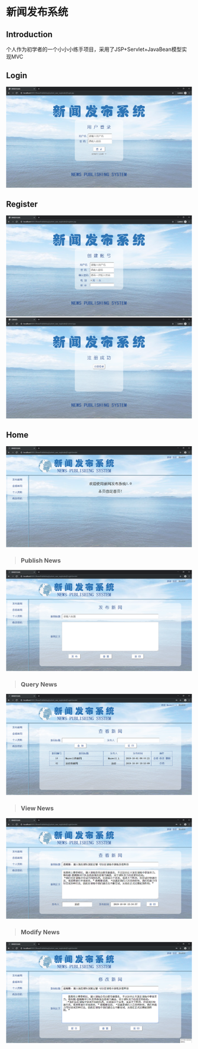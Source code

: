 # 新闻发布系统

Introduction
-------------
个人作为初学者的一个小小小练手项目，采用了JSP+Servlet+JavaBean模型实现MVC

Login
--------
![](https://github.com/Maxwell-L/NewsPublishingSystem/blob/master/display/loginPage.png "登录界面")

Register
---------
![](https://github.com/Maxwell-L/NewsPublishingSystem/blob/master/display/registerPage.png "注册界面")
![](https://github.com/Maxwell-L/NewsPublishingSystem/blob/master/display/registerSuccessfulPage.png "注册成功界面")

Home
-------
![](https://github.com/Maxwell-L/NewsPublishingSystem/blob/master/display/homePage.png "首页")

> ### Publish News
![](https://github.com/Maxwell-L/NewsPublishingSystem/blob/master/display/addNewsPage.png "发布新闻页面")

> ### Query News
![](https://github.com/Maxwell-L/NewsPublishingSystem/blob/master/display/queryNewsPage.png "查询新闻页面")

> ### View News
![](https://github.com/Maxwell-L/NewsPublishingSystem/blob/master/display/viewNewsPage.png "查看新闻页面")

> ### Modify News
![](https://github.com/Maxwell-L/NewsPublishingSystem/blob/master/display/updateNewsPage.png "修改新闻页面")

